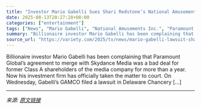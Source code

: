 ```yaml
---
title: "Investor Mario Gabelli Sues Shari Redstone’s National Amusements Inc. Alleging ‘Unfair and Inequitable’ Terms in Paramount-Skydance Merger"
date: 2025-08-13T20:27:28+08:00
categories: ["entertainment"]
tags: ["News", "Mario Gabelli", "National Amusements Inc.", "Paramount Global", "Paramount Skydance"]
summary: "Billionaire investor Mario Gabelli has been complaining that Paramount Global&#8217;s agreement to merge with Skydance Media was a bad deal for former Class A shareholders of the media company for mor"
source_url: "https://variety.com/2025/tv/news/mario-gabelli-lawsuit-shari-redstone-paramount-skydance-merger-national-amusements-inc-1236488742/"
---
```


Billionaire investor Mario Gabelli has been complaining that Paramount Global&#8217;s agreement to merge with Skydance Media was a bad deal for former Class A shareholders of the media company for more than a year. Now his investment firm has officially taken the matter to court. On Wednesday, Gabelli&#8217;s GAMCO filed a lawsuit in Delaware Chancery [&#8230;]

---

*来源: [原文链接](https://variety.com/2025/tv/news/mario-gabelli-lawsuit-shari-redstone-paramount-skydance-merger-national-amusements-inc-1236488742/)*
